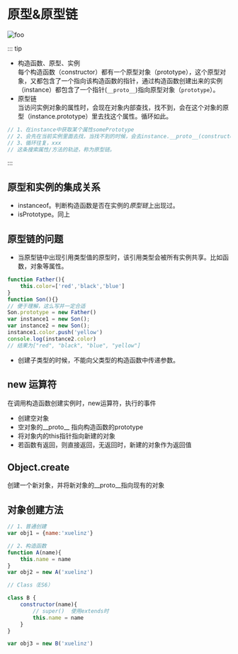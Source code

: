# 原型&原型链

<img :src="$withBase('/prototype.jpg')" alt="foo">

::: tip

- 构造函数、原型、实例  
每个构造函数（constructor）都有一个原型对象（prototype），这个原型对象，又都包含了一个指向该构造函数的指针，通过构造函数创建出来的实例（instance）都包含了一个指针(`__proto__`)指向原型对象（`prototype`）。  
- 原型链  
当访问实例对象的属性时，会现在对象内部查找，找不到，会在这个对象的原型（instance.prototype）里去找这个属性。循环如此。

```js
// 1、在instance中获取某个属性somePrototype
// 2、会先在当前实例里面去找，当找不到的时候，会去instance.__proto__(constructor.prototype)中寻找。  
// 3、循环往复，xxx
// 这条搜索属性/方法的轨迹，称为原型链。
```

:::

## 原型和实例的集成关系

- instanceof。判断构造函数是否在实例的*原型链*上出现过。
- isPrototype。同上

## 原型链的问题

- 当原型链中出现引用类型值的原型时，该引用类型会被所有实例共享。比如函数，对象等属性。

```js
function Father(){
    this.color=['red','black','blue']
}
function Son(){}
// 便于理解，这么写并一定合适
Son.prototype = new Father()
var instance1 = new Son();
var instance2 = new Son();
instance1.color.push('yellow')
console.log(instance2.color)
// 结果为["red", "black", "blue", "yellow"]
```

- 创建子类型的时候，不能向父类型的构造函数中传递参数。

## new 运算符

在调用构造函数创建实例时，new运算符，执行的事件

- 创建空对象
- 空对象的__proto__ 指向构造函数的prototype
- 将对象内的this指针指向新建的对象
- 若函数有返回，则直接返回，无返回时，新建的对象作为返回值

## Object.create

创建一个新对象，并将新对象的__proto__指向现有的对象

## 对象创建方法

```js
// 1、普通创建
var obj1 = {name:'xuelinz'}

// 2、构造函数
function A(name){
    this.name = name
}
var obj2 = new A('xuelinz')

// Class（ES6）

class B {
    constructor(name){
        // super()  使用extends时
        this.name = name
    }
}

var obj3 = new B('xuelinz')

```